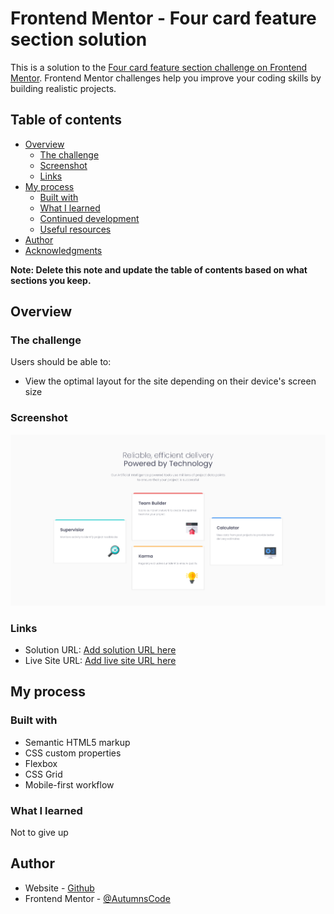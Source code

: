# Frontend Mentor - Four card feature section solution

This is a solution to the [Four card feature section challenge on Frontend Mentor](https://www.frontendmentor.io/challenges/four-card-feature-section-weK1eFYK). Frontend Mentor challenges help you improve your coding skills by building realistic projects. 

## Table of contents

- [Overview](#overview)
  - [The challenge](#the-challenge)
  - [Screenshot](#screenshot)
  - [Links](#links)
- [My process](#my-process)
  - [Built with](#built-with)
  - [What I learned](#what-i-learned)
  - [Continued development](#continued-development)
  - [Useful resources](#useful-resources)
- [Author](#author)
- [Acknowledgments](#acknowledgments)

**Note: Delete this note and update the table of contents based on what sections you keep.**

## Overview

### The challenge

Users should be able to:

- View the optimal layout for the site depending on their device's screen size

### Screenshot

![](./images/screenshot.png)

### Links

- Solution URL: [Add solution URL here](https://github.com/AutumnsCode/FEM-Learning-Path/tree/main/Responsive/four-card-feature)
- Live Site URL: [Add live site URL here](https://tangerine-pudding-d558d4.netlify.app/)

## My process

### Built with

- Semantic HTML5 markup
- CSS custom properties
- Flexbox
- CSS Grid
- Mobile-first workflow


### What I learned

Not to give up


## Author

- Website - [Github](https://github.com/AutumnsCode)
- Frontend Mentor - [@AutumnsCode](https://www.frontendmentor.io/profile/AutumnsCode)

